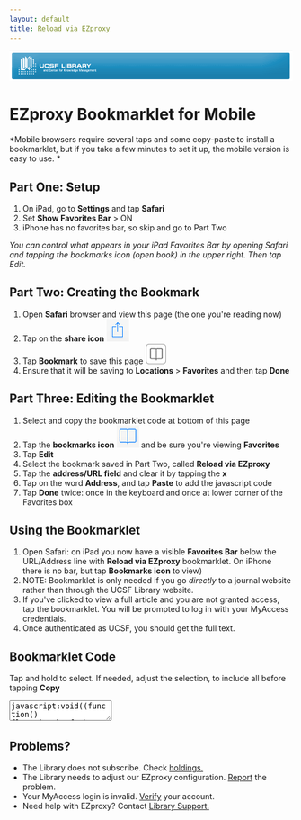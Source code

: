 ```yaml
---
layout: default
title: Reload via EZproxy
---
```

 [![UCSF Library](img/ucsf_header_basic.png)](http://www.library.ucsf.edu/)

# EZproxy Bookmarklet for Mobile
*Mobile browsers require several taps and some copy-paste to install a bookmarklet, but if you take a few minutes to set it up, the mobile version is easy to use. *

## Part One: Setup
1. On iPad, go to **Settings** and tap **Safari**
2. Set **Show Favorites Bar** > ON
3. iPhone has no favorites bar, so skip and go to Part Two

*You can control what appears in your iPad Favorites Bar by opening Safari and tapping the bookmarks icon (open book) in the upper right. Then tap Edit.*

## Part Two: Creating the Bookmark
1. Open **Safari** browser and view this page (the one you're reading now)
2. Tap on the **share icon** ![share icon](img/share-icon.png)
3. Tap **Bookmark** to save this page ![bookmark icon](img/bookmark-icon-box.png)
4. Ensure that it will be saving to **Locations** > **Favorites** and then tap **Done**

## Part Three: Editing the Bookmarklet
1. Select and copy the bookmarklet code at bottom of this page
2. Tap the **bookmarks icon** ![bookmark no text](img/bookmark-icon.png) and be sure you're viewing **Favorites**
3. Tap **Edit**
4. Select the bookmark saved in Part Two, called **Reload via EZproxy**
5. Tap the **address/URL field** and clear it by tapping the **x**
6. Tap on the word **Address**, and tap **Paste** to add the javascript code
7. Tap **Done** twice: once in the keyboard and once at lower corner of the Favorites box

## Using the Bookmarklet
1. Open Safari: on iPad you now have a visible **Favorites Bar** below the URL/Address line with **Reload via EZproxy** bookmarklet. On iPhone there is no bar, but tap **Bookmarks icon** to view)
2. NOTE: Bookmarklet is only needed if you go *directly* to a journal website rather than through the UCSF Library website.
3. If you've clicked to view a full article and you are not granted access, tap the bookmarklet. You will be prompted to log in with your MyAccess credentials.
4. Once authenticated as UCSF, you should get the full text.

## Bookmarklet Code
Tap and hold to select. If needed, adjust the selection, to include all before tapping **Copy**

<textarea readonly="readonly">javascript:void((function(){location.href='https://ucsf.idm.oclc.org/login?qurl='+encodeURIComponent(location.href);})());</textarea>

## Problems?
-	The Library does not subscribe. Check [holdings.](http://ucsf.worldcat.org/m/)
-	The Library needs to adjust our EZproxy configuration. [Report](http://m.ucsf.edu/#/library/help) the problem.
-	Your MyAccess login is invalid. [Verify](https://myaccess.ucsf.edu/) your account.
-	Need help with EZproxy? Contact [Library Support.](http://m.ucsf.edu/#/library/help)